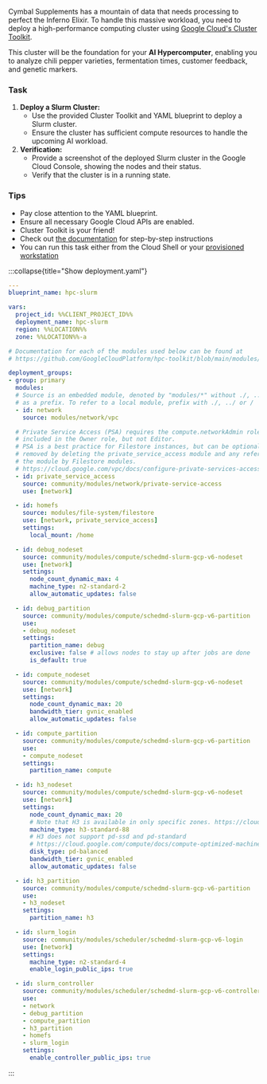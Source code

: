 Cymbal Supplements has a mountain of data that needs processing to perfect the Inferno Elixir. To handle this massive workload, you need to deploy a high-performance computing cluster using [Google Cloud's Cluster Toolkit](https://cloud.google.com/cluster-toolkit/docs/overview).

This cluster will be the foundation for your **AI Hypercomputer**, enabling you to analyze chili pepper varieties, fermentation times, customer feedback, and genetic markers.

### Task

1. **Deploy a Slurm Cluster:**
    * Use the provided Cluster Toolkit and YAML blueprint to deploy a Slurm cluster.
    * Ensure the cluster has sufficient compute resources to handle the upcoming AI workload.
2. **Verification:**
    * Provide a screenshot of the deployed Slurm cluster in the Google Cloud Console, showing the nodes and their status.
    * Verify that the cluster is in a running state.

### Tips

* Pay close attention to the YAML blueprint.
* Ensure all necessary Google Cloud APIs are enabled.
* Cluster Toolkit is your friend!
* Check out [the documentation](https://cloud.google.com/cluster-toolkit/docs/quickstarts/slurm-cluster) for step-by-step instructions
* You can run this task either from the Cloud Shell or your [provisioned workstation](https://console.cloud.google.com/workstations/overview?project=%%CLIENT_PROJECT_ID%%)

:::collapse{title="Show deployment.yaml"}
```yaml
---
blueprint_name: hpc-slurm

vars:
  project_id: %%CLIENT_PROJECT_ID%%
  deployment_name: hpc-slurm
  region: %%LOCATION%%
  zone: %%LOCATION%%-a

# Documentation for each of the modules used below can be found at
# https://github.com/GoogleCloudPlatform/hpc-toolkit/blob/main/modules/README.md

deployment_groups:
- group: primary
  modules:
  # Source is an embedded module, denoted by "modules/*" without ./, ../, /
  # as a prefix. To refer to a local module, prefix with ./, ../ or /
  - id: network
    source: modules/network/vpc

  # Private Service Access (PSA) requires the compute.networkAdmin role which is
  # included in the Owner role, but not Editor.
  # PSA is a best practice for Filestore instances, but can be optionally
  # removed by deleting the private_service_access module and any references to
  # the module by Filestore modules.
  # https://cloud.google.com/vpc/docs/configure-private-services-access#permissions
  - id: private_service_access
    source: community/modules/network/private-service-access
    use: [network]

  - id: homefs
    source: modules/file-system/filestore
    use: [network, private_service_access]
    settings:
      local_mount: /home

  - id: debug_nodeset
    source: community/modules/compute/schedmd-slurm-gcp-v6-nodeset
    use: [network]
    settings:
      node_count_dynamic_max: 4
      machine_type: n2-standard-2
      allow_automatic_updates: false

  - id: debug_partition
    source: community/modules/compute/schedmd-slurm-gcp-v6-partition
    use:
    - debug_nodeset
    settings:
      partition_name: debug
      exclusive: false # allows nodes to stay up after jobs are done
      is_default: true

  - id: compute_nodeset
    source: community/modules/compute/schedmd-slurm-gcp-v6-nodeset
    use: [network]
    settings:
      node_count_dynamic_max: 20
      bandwidth_tier: gvnic_enabled
      allow_automatic_updates: false

  - id: compute_partition
    source: community/modules/compute/schedmd-slurm-gcp-v6-partition
    use:
    - compute_nodeset
    settings:
      partition_name: compute

  - id: h3_nodeset
    source: community/modules/compute/schedmd-slurm-gcp-v6-nodeset
    use: [network]
    settings:
      node_count_dynamic_max: 20
      # Note that H3 is available in only specific zones. https://cloud.google.com/compute/docs/regions-zones
      machine_type: h3-standard-88
      # H3 does not support pd-ssd and pd-standard
      # https://cloud.google.com/compute/docs/compute-optimized-machines#h3_disks
      disk_type: pd-balanced
      bandwidth_tier: gvnic_enabled
      allow_automatic_updates: false

  - id: h3_partition
    source: community/modules/compute/schedmd-slurm-gcp-v6-partition
    use:
    - h3_nodeset
    settings:
      partition_name: h3

  - id: slurm_login
    source: community/modules/scheduler/schedmd-slurm-gcp-v6-login
    use: [network]
    settings:
      machine_type: n2-standard-4
      enable_login_public_ips: true

  - id: slurm_controller
    source: community/modules/scheduler/schedmd-slurm-gcp-v6-controller
    use:
    - network
    - debug_partition
    - compute_partition
    - h3_partition
    - homefs
    - slurm_login
    settings:
      enable_controller_public_ips: true
```
:::